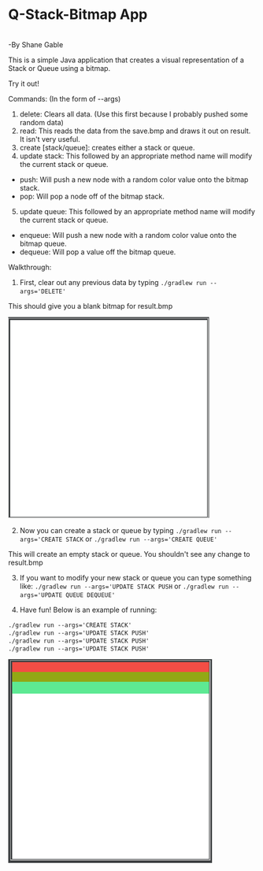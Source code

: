 <h1>Q-Stack-Bitmap App</h1>
<br>
-By Shane Gable

This is a simple Java application that creates a visual representation of a Stack or Queue using a bitmap.

Try it out!

Commands: (In the form of --args)

1. delete: Clears all data. (Use this first because I probably pushed some random data)
2. read: This reads the data from the save.bmp and draws it out on result. It isn't very useful.
3. create [stack/queue]: creates either a stack or queue.
4. update stack: This followed by an appropriate method name will modify the current stack or queue.
  - push: Will push a new node with a random color value onto the bitmap stack.
  - pop: Will pop a node off of the bitmap stack.
5. update queue: This followed by an appropriate method name will modify the current stack or queue.
  - enqueue: Will push a new node with a random color value onto the bitmap queue.
  - dequeue: Will pop a value off the bitmap queue.
  
Walkthrough:

1. First, clear out any previous data by typing `./gradlew run --args='DELETE'`

This should give you a blank bitmap for result.bmp

<img src="./src/main/resources/screenshots/empty.png">

2. Now you can create a stack or queue by typing `./gradlew run --args='CREATE STACK` 
or `./gradlew run --args='CREATE QUEUE'`

This will create an empty stack or queue. You shouldn't see any change to result.bmp

3. If you want to modify your new stack or queue you can type something like:
`./gradlew run --args='UPDATE STACK PUSH` or `./gradlew run --args='UPDATE QUEUE DEQUEUE'`

4. Have fun! Below is an example of running:
```
./gradlew run --args='CREATE STACK'
./gradlew run --args='UPDATE STACK PUSH'
./gradlew run --args='UPDATE STACK PUSH'
./gradlew run --args='UPDATE STACK PUSH'

```
<img src="./src/main/resources/screenshots/example.png">